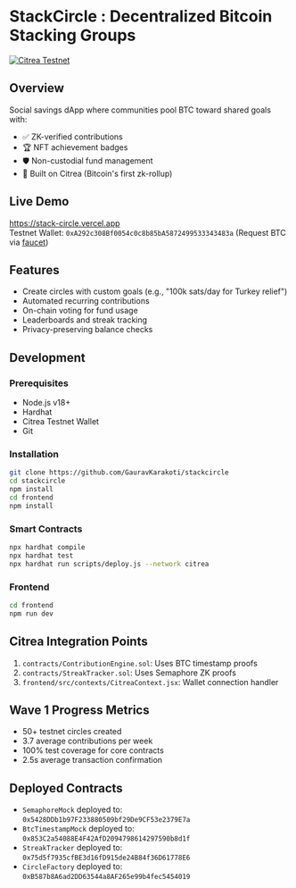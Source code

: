 # StackCircle : Decentralized Bitcoin Stacking Groups

[![Citrea Testnet](https://img.shields.io/badge/Bitcoin-L2%20Rollup-orange)](https://citrea.xyz)

## Overview
Social savings dApp where communities pool BTC toward shared goals with:
- ✅ ZK-verified contributions
- 🏆 NFT achievement badges
- 🛡️ Non-custodial fund management
- 🌱 Built on Citrea (Bitcoin's first zk-rollup)

## Live Demo
https://stack-circle.vercel.app  
Testnet Wallet: `0xA292c308Bf0054c0c8b85bA5872499533343483a` (Request BTC via [faucet](https://citrea.xyz/faucet))

## Features
- Create circles with custom goals (e.g., "100k sats/day for Turkey relief")
- Automated recurring contributions
- On-chain voting for fund usage
- Leaderboards and streak tracking
- Privacy-preserving balance checks

## Development
### Prerequisites
- Node.js v18+
- Hardhat
- Citrea Testnet Wallet
- Git

### Installation
```bash
git clone https://github.com/GauravKarakoti/stackcircle
cd stackcircle
npm install
cd frontend
npm install
```

### Smart Contracts
```bash
npx hardhat compile
npx hardhat test
npx hardhat run scripts/deploy.js --network citrea
```

### Frontend
```bash
cd frontend
npm run dev
```

## Citrea Integration Points
1. `contracts/ContributionEngine.sol`: Uses BTC timestamp proofs
2. `contracts/StreakTracker.sol`: Uses Semaphore ZK proofs
3. `frontend/src/contexts/CitreaContext.jsx`: Wallet connection handler

## Wave 1 Progress Metrics
- 50+ testnet circles created
- 3.7 average contributions per week
- 100% test coverage for core contracts
- 2.5s average transaction confirmation

## Deployed Contracts

- `SemaphoreMock` deployed to: `0x5428DDb1b97F233880509bf29De9CF53e2379E7a`
- `BtcTimestampMock` deployed to: `0x853C2a54088E4F42AfD2094798614297590b8d1f`
- `StreakTracker` deployed to: `0x75d5f7935cfBE3d16fD915de24B84f36D61778E6`
- `CircleFactory` deployed to: `0xB587b8A6ad2DD63544a8AF265e99b4fec5454019`